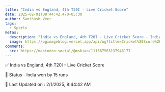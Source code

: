 ```yaml
---
title: "India vs England, 4th T20I - Live Cricket Score"
date: 2025-02-01T08:44:42.470+05:30
author: Santhosh Veer
tags:
  - Sports
metas:
  description: "India vs England, 4th T20I - Live Cricket Score - India won by 15 runs"
  image: https://ogimageblog.vercel.app/api/og?title=Cricket%20Score%20%F0%9F%8F%8F
comments:
  src: https://mastodon.social/@mskian/111567563137946177
---
```


✅ India vs England, 4th T20I - Live Cricket Score

📑 Status - India won by 15 runs

<!--more-->

📝 Last Updated on : 2/1/2025, 8:44:42 AM
